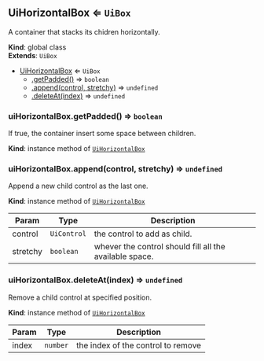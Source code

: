 <a name="UiHorizontalBox"></a>

## UiHorizontalBox ⇐ <code>UiBox</code>
A container that stacks its chidren horizontally.

**Kind**: global class  
**Extends**: <code>UiBox</code>  

* [UiHorizontalBox](#UiHorizontalBox) ⇐ <code>UiBox</code>
    * [.getPadded()](#UiBox+getPadded) ⇒ <code>boolean</code>
    * [.append(control, stretchy)](#UiBox+append) ⇒ <code>undefined</code>
    * [.deleteAt(index)](#UiBox+deleteAt) ⇒ <code>undefined</code>

<a name="UiBox+getPadded"></a>

### uiHorizontalBox.getPadded() ⇒ <code>boolean</code>
If true, the container insert some space between children.

**Kind**: instance method of [<code>UiHorizontalBox</code>](#UiHorizontalBox)  
<a name="UiBox+append"></a>

### uiHorizontalBox.append(control, stretchy) ⇒ <code>undefined</code>
Append a new child control as the last one.

**Kind**: instance method of [<code>UiHorizontalBox</code>](#UiHorizontalBox)  

| Param | Type | Description |
| --- | --- | --- |
| control | <code>UiControl</code> | the control to add as child. |
| stretchy | <code>boolean</code> | whever the control should fill all the available space. |

<a name="UiBox+deleteAt"></a>

### uiHorizontalBox.deleteAt(index) ⇒ <code>undefined</code>
Remove a child control at specified position.

**Kind**: instance method of [<code>UiHorizontalBox</code>](#UiHorizontalBox)  

| Param | Type | Description |
| --- | --- | --- |
| index | <code>number</code> | the index of the control to remove |

